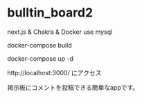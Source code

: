 # bulltin_board2
next.js &amp; Chakra &amp; Docker use mysql

docker-compose build

docker-compose up -d

http://localhost:3000/
にアクセス

掲示板にコメントを投稿できる簡単なappです。
